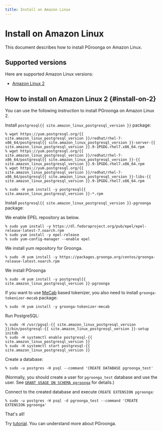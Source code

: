 ```yaml
---
title: Install on Amazon Linux
---
```


# Install on Amazon Linux

This document describes how to install PGroonga on Amazon Linux.

## Supported versions

Here are supported Amazon Linux versions:

  * [Amazon Linux 2](#install-on-2)

## How to install on Amazon Linux 2 {#install-on-2}

You can use the following instruction to install PGroonga on Amazon Linux 2.

Install `postgresql{{ site.amazon_linux_postgresql_version }}` package:

```console
% wget https://yum.postgresql.org/{{ site.amazon_linux_postgresql_version }}/redhat/rhel-7-x86_64/postgresql{{ site.amazon_linux_postgresql_version }}-server-{{ site.amazon_linux_postgresql_version }}.9-1PGDG.rhel7.x86_64.rpm
% wget https://yum.postgresql.org/{{ site.amazon_linux_postgresql_version }}/redhat/rhel-7-x86_64/postgresql{{ site.amazon_linux_postgresql_version }}-{{ site.amazon_linux_postgresql_version }}.9-1PGDG.rhel7.x86_64.rpm
% wget https://yum.postgresql.org/{{ site.amazon_linux_postgresql_version }}/redhat/rhel-7-x86_64/postgresql{{ site.amazon_linux_postgresql_version }}-libs-{{ site.amazon_linux_postgresql_version }}.9-1PGDG.rhel7.x86_64.rpm

% sudo -H yum install -y postgresql{{ site.amazon_linux_postgresql_version }}-*.rpm
```

Install `postgresql{{ site.amazon_linux_postgresql_version }}-pgroonga` package:

We enable EPEL repository as below.

```console
% sudo yum install -y https://dl.fedoraproject.org/pub/epel/epel-release-latest-7.noarch.rpm
% sudo yum install -y epel-release
% sudo yum-config-manager --enable epel
```

We install yum repository for Groonga.

```console
% sudo -H yum install -y https://packages.groonga.org/centos/groonga-release-latest.noarch.rpm
```

We install PGroonga

```console
% sudo -H yum install -y postgresql{{ site.amazon_linux_postgresql_version }}-pgroonga
```

If you want to use [MeCab](http://taku910.github.io/mecab/) based tokenizer, you also need to install `groonga-tokenizer-mecab` package:

```console
% sudo -H yum install -y groonga-tokenizer-mecab
```

Run PostgreSQL:

```console
% sudo -H /usr/pgsql-{{ site.amazon_linux_postgresql_version }}/bin/postgresql-{{ site.amazon_linux_postgresql_version }}-setup initdb
% sudo -H systemctl enable postgresql-{{ site.amazon_linux_postgresql_version }}
% sudo -H systemctl start postgresql-{{ site.amazon_linux_postgresql_version }}
```

Create a database:

```console
% sudo -u postgres -H psql --command 'CREATE DATABASE pgroonga_test'
```

(Normally, you should create a user for `pgroonga_test` database and use the user. See [`GRANT USAGE ON SCHEMA pgroonga`](../reference/grant-usage-on-schema-pgroonga.html) for details.)

Connect to the created database and execute `CREATE EXTENSION pgroonga`:

```console
% sudo -u postgres -H psql -d pgroonga_test --command 'CREATE EXTENSION pgroonga'
```

That's all!

Try [tutorial](../tutorial/). You can understand more about PGroonga.
